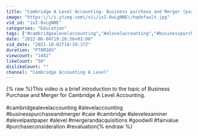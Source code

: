 ```yaml
---
title: "Cambridge A Level Accounting- Business purchase and Merger (part 1\/5)"
image: "https:\/\/i.ytimg.com\/vi\/ixI-0vLgNNE\/hqdefault.jpg"
vid_id: "ixI-0vLgNNE"
categories: "Education"
tags: ["#cambridgealevelaccounting","#alevelaccounting","#businesspurchaseandmerger"]
date: "2022-06-04T19:26:56+03:00"
vid_date: "2021-10-02T18:39:37Z"
duration: "PT8M10S"
viewcount: "1482"
likeCount: "50"
dislikeCount: ""
channel: "Cambridge Accounting A Level"
---
```

{% raw %}This video is a brief introduction to the topic of Business Purchase and Merger for Cambridge A Level Accounting.<br /><br />#cambridgealevelaccounting #alevelaccounting #businesspurchaseandmerger #caie #cambridge #alevelexaminer #alevelpastpaper #alevel #mergerandacquisitions #goodwill #fairvalue #purchaseconsideration #revaluation{% endraw %}

